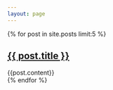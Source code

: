 ```yaml
---
layout: page
---
```


{% for post in site.posts limit:5 %}
  <h2><a href="{{ post.url }}">{{ post.title }}</a></h2>
  <div>
  {{post.content}}
  </div>
{% endfor %}
